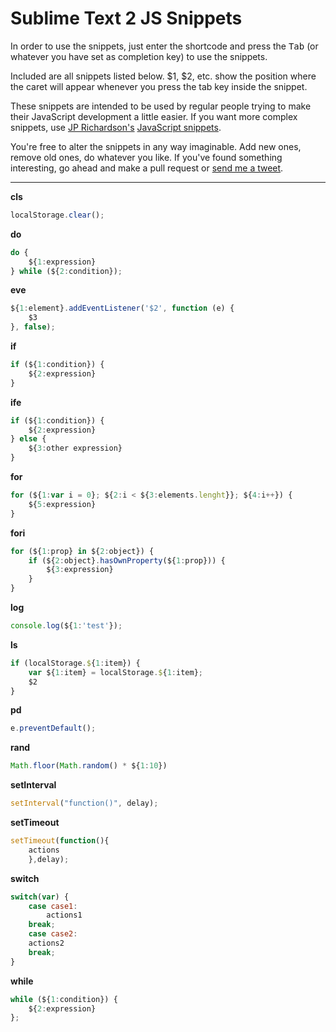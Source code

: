 # Sublime Text 2 JS Snippets

In order to use the snippets, just enter the shortcode and press the <kbd>Tab</kbd> (or whatever you have set as completion key) to use the snippets.

Included are all snippets listed below. $1, $2, etc. show the position where the caret will appear whenever you press the tab key inside the snippet.

These snippets are intended to be used by regular people trying to make their JavaScript development a little easier. If you want more complex snippets, use [JP Richardson's](https://github.com/jprichardson/) [JavaScript snippets](https://github.com/jprichardson/sublime-js-snippets).

You're free to alter the snippets in any way imaginable. Add new ones, remove old ones, do whatever you like. If you've found something interesting, go ahead and make a pull request or [send me a tweet](http://twitter.com/RadLikeWhoa_).

---

__cls__

```js
localStorage.clear();
```

__do__

```js
do {
    ${1:expression}
} while (${2:condition});
```

__eve__

```js
${1:element}.addEventListener('$2', function (e) {
    $3
}, false);
```

__if__

```js
if (${1:condition}) {
    ${2:expression}
}
```

__ife__

```js
if (${1:condition}) {
    ${2:expression}
} else {
    ${3:other expression}
}
```

__for__

```js
for (${1:var i = 0}; ${2:i < ${3:elements.lenght}}; ${4:i++}) {
    ${5:expression}
}
```

__fori__

```js
for (${1:prop} in ${2:object}) {
    if (${2:object}.hasOwnProperty(${1:prop})) {
        ${3:expression}
    }
}
```

__log__

```js
console.log(${1:'test'});
```

__ls__

```js
if (localStorage.${1:item}) {
    var ${1:item} = localStorage.${1:item};
    $2
}
```

__pd__

```js
e.preventDefault();
```

__rand__

```js
Math.floor(Math.random() * ${1:10})
```

__setInterval__

```js
setInterval("function()", delay);
```

__setTimeout__

```js
setTimeout(function(){
    actions
    },delay);
```

__switch__

```js
switch(var) {
    case case1:
        actions1
    break;
    case case2:
	actions2
    break;
}
```


__while__

```js
while (${1:condition}) {
    ${2:expression}
};
```
